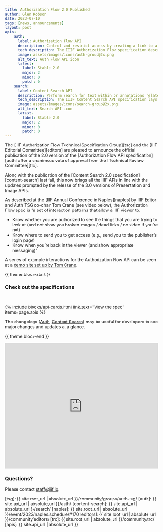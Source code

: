 ```yaml
---
title: Authorization Flow 2.0 Published
author: Glen Robson
date: 2023-07-10
tags: [news, announcements]
layout: post
apis: 
    auth:
      label: Authorization Flow API
      description: Control and restrict access by creating a link to a user interface for logging in and services that provide credentials.
      tech_description: The IIIF Authorization Flow specification describes a set of workflows for guiding the user through an existing access control system.
      image: assets/images/icons/auth-group@2x.png
      alt_text: Auth Flow API icon
      latest:
        label: Stable 2.0
        major: 2
        minor: 0
        patch: 0
    search:
      label: Content Search API
      description: Perform search for text within or annotations related to digital objects. 
      tech_description: The IIIF Content Search API specification lays out the interoperability mechanism for performing searches of text annotations associated with an object within the IIIF context.
      image: assets/images/icons/search-group@2x.png
      alt_text: Search API icon
      latest:
        label: Stable 2.0
        major: 2
        minor: 0
        patch: 0
---
```



The [IIIF Authorization Flow Technical Specification Group][tsg] and the [IIIF Editorial Committee][editors] are pleased to announce the official publication of the 2.0 version of the [Authorization Flow API specification][auth] after a unanimous vote of approval from the [Technical Review Committee][trc].

Along with the publication of the [Content Search 2.0 specification][content-search] last fall, this now brings all the IIIF APIs in line with the updates prompted by the release of the 3.0 versions of Presentation and Image APIs.

As described at the [IIIF Annual Conference in Naples][naples] by IIIF Editor and Auth TSG co-chair Tom Crane (see video below), the Authorization Flow spec is "a set of interaction patterns that allow a IIIF viewer to:

- Know whether you are authorized to see the things that you are trying to look at (and not show you broken images / dead links / no video if you’re not)
- Know where to send you to get access (e.g., send you to the publisher’s login page)
- Know when you’re back in the viewer (and show appropriate messaging)"

A series of example interactions for the Authorization Flow API can be seen at a [demo site set up by Tom Crane](https://tomcrane.github.io/iiif-auth-client/?collection=https://iiif-auth2-server.herokuapp.com/collection.json).

{{ theme.block-start }}
### Check out the specifications
<br >

{% include blocks/api-cards.html link_text="View the spec" items=page.apis %}

 The changelogs ([Auth](https://iiif.io/api/auth/2.0/change-log/), [Content Search](https://iiif.io/api/search/2.0/change-log/ )) may be useful for developers to see major changes and updates at a glance.

{{ theme.block-end }}

<iframe width="100%" height="415" src="https://www.youtube.com/embed/I5k7nG5Gyx4?start=24&end=1042;rel=0" title="YouTube video player" frameborder="0" allow="accelerometer; autoplay; clipboard-write; encrypted-media; gyroscope; picture-in-picture; web-share" allowfullscreen></iframe>

### Questions?

Please contact [staff@iiif.io](mailto:staff@iiif.io).


[tsg]: {{ site.root_url | absolute_url }}/community/groups/auth-tsg/
[auth]: {{ site.api_url | absolute_url }}/auth/
[content-search]: {{ site.api_url | absolute_url }}/search/
[naples]: {{ site.root_url | absolute_url }}/event/2023/naples/schedule/#170
[editors]: {{ site.root_url | absolute_url }}/community/editors/
[trc]: {{ site.root_url | absolute_url }}/community/trc/
[apis]: {{ site.api_url | absolute_url }}